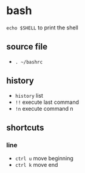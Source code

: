 # bash
`echo $SHELL` to print the shell

## source file
- `. ~/bashrc`

## history
- `history` list
- `!!` execute last command
- `!n` execute command n

## shortcuts

### line
- `ctrl u` move beginning
- `ctrl k` move end